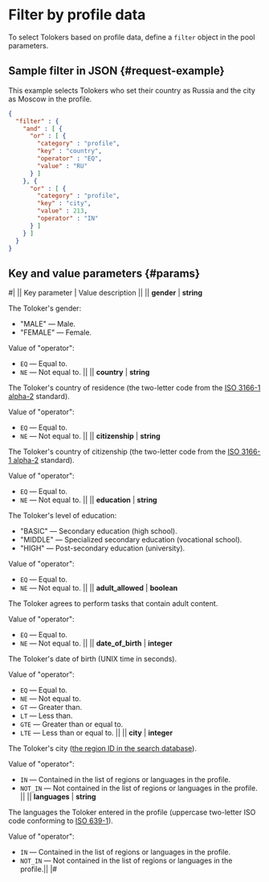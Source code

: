 # Filter by profile data

To select Tolokers based on profile data, define a `filter` object in the pool parameters.

## Sample filter in JSON {#request-example}

This example selects Tolokers who set their country as Russia and the city as Moscow in the profile.

```json
{
  "filter" : {
    "and" : [ {
      "or" : [ {
        "category" : "profile",
        "key" : "country",
        "operator" : "EQ",
        "value" : "RU"
      } ]
    }, {
      "or" : [ {
        "category" : "profile",
        "key" : "city",
        "value" : 213,
        "operator" : "IN"
      } ]
    } ]
  }
}
```

## Key and value parameters {#params}

#|
|| Key parameter | Value description ||
|| **gender** | **string**

The Toloker's gender:

- "MALE" — Male.
- "FEMALE" — Female.

Value of "operator":

- `EQ` — Equal to.
- `NE` — Not equal to. ||
|| **country** | **string**

The Toloker's country of residence (the two-letter code from the [ISO 3166-1 alpha-2](https://www.iso.org/obp/ui/#search/code/) standard).

Value of "operator":

- `EQ` — Equal to.
- `NE` — Not equal to. ||
|| **citizenship** | **string**

The Toloker's country of citizenship (the two-letter code from the [ISO 3166-1 alpha-2](https://www.iso.org/obp/ui/#search/code/) standard).

Value of "operator":

- `EQ` — Equal to.
- `NE` — Not equal to. ||
|| **education** | **string**

The Toloker's level of education:

- "BASIC" — Secondary education (high school).
- "MIDDLE" — Specialized secondary education (vocational school).
- "HIGH" — Post-secondary education (university).

Value of "operator":

- `EQ` — Equal to.
- `NE` — Not equal to. ||
|| **adult_allowed** | **boolean**

The Toloker agrees to perform tasks that contain adult content.

Value of "operator":

- `EQ` — Equal to.
- `NE` — Not equal to. ||
|| **date_of_birth** | **integer**

The Toloker's date of birth (UNIX time in seconds).

Value of "operator":

- `EQ` — Equal to.
- `NE` — Not equal to.
- `GT` — Greater than.
- `LT` — Less than.
- `GTE` — Greater than or equal to.
- `LTE` — Less than or equal to. ||
|| **city** | **integer**

The Toloker's city ([the region ID in the search database](regions.md)).

Value of "operator":

- `IN` — Contained in the list of regions or languages in the profile.
- `NOT_IN` — Not contained in the list of regions or languages in the profile. ||
|| **languages** | **string**

The languages the Toloker entered in the profile (uppercase two-letter ISO code conforming to [ISO 639-1](https://en.wikipedia.org/wiki/List_of_ISO_639-1_codes)).

Value of "operator":

- `IN` — Contained in the list of regions or languages in the profile.
- `NOT_IN` — Not contained in the list of regions or languages in the profile.||
|#